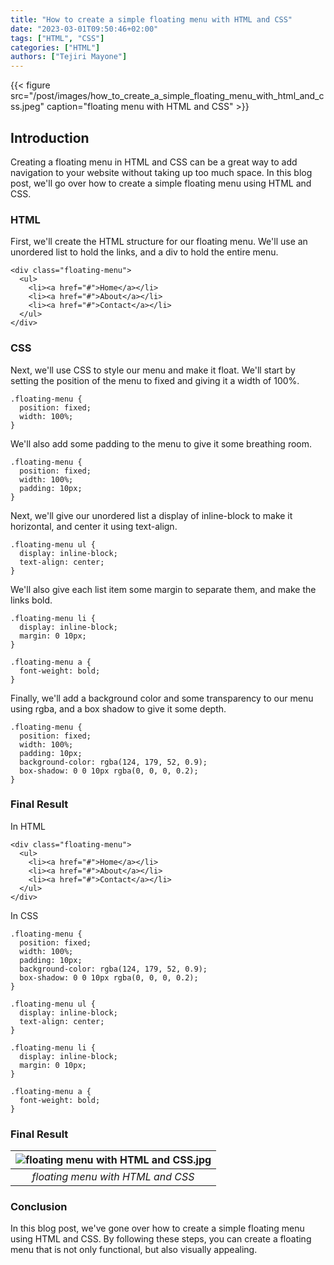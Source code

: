 ```yaml
---
title: "How to create a simple floating menu with HTML and CSS"
date: "2023-03-01T09:50:46+02:00"
tags: ["HTML", "CSS"]
categories: ["HTML"]
authors: ["Tejiri Mayone"]
---
```


{{< figure src="/post/images/how_to_create_a_simple_floating_menu_with_html_and_css.jpeg" caption="floating menu with HTML and CSS" >}}

<!--more-->

## Introduction

Creating a floating menu in HTML and CSS can be a great way to add navigation to your website without taking up too much space. In this blog post, we'll go over how to create a simple floating menu using HTML and CSS.

### HTML

First, we'll create the HTML structure for our floating menu. We'll use an unordered list to hold the links, and a div to hold the entire menu.

```go-html-template
<div class="floating-menu">
  <ul>
    <li><a href="#">Home</a></li>
    <li><a href="#">About</a></li>
    <li><a href="#">Contact</a></li>
  </ul>
</div>

```

### CSS

Next, we'll use CSS to style our menu and make it float. We'll start by setting the position of the menu to fixed and giving it a width of 100%.

```go-html-template
.floating-menu {
  position: fixed;
  width: 100%;
}
```

We'll also add some padding to the menu to give it some breathing room.

```go-html-template
.floating-menu {
  position: fixed;
  width: 100%;
  padding: 10px;
}
```

Next, we'll give our unordered list a display of inline-block to make it horizontal, and center it using text-align.

```go-html-template
.floating-menu ul {
  display: inline-block;
  text-align: center;
}
```

We'll also give each list item some margin to separate them, and make the links bold.

```go-html-template
.floating-menu li {
  display: inline-block;
  margin: 0 10px;
}

.floating-menu a {
  font-weight: bold;
}
```

Finally, we'll add a background color and some transparency to our menu using rgba, and a box shadow to give it some depth.

```go-html-template
.floating-menu {
  position: fixed;
  width: 100%;
  padding: 10px;
  background-color: rgba(124, 179, 52, 0.9);
  box-shadow: 0 0 10px rgba(0, 0, 0, 0.2);
}
```

### Final Result

In HTML

```go-html-template
<div class="floating-menu">
  <ul>
    <li><a href="#">Home</a></li>
    <li><a href="#">About</a></li>
    <li><a href="#">Contact</a></li>
  </ul>
</div>
```

In CSS

```go-html-template
.floating-menu {
  position: fixed;
  width: 100%;
  padding: 10px;
  background-color: rgba(124, 179, 52, 0.9);
  box-shadow: 0 0 10px rgba(0, 0, 0, 0.2);
}

.floating-menu ul {
  display: inline-block;
  text-align: center;
}

.floating-menu li {
  display: inline-block;
  margin: 0 10px;
}

.floating-menu a {
  font-weight: bold;
}
```

### Final Result

| ![floating menu with HTML and CSS.jpg](/post/images/html_and_css_final.png) |
| :-------------------------------------------------------------------------: |
|                      _floating menu with HTML and CSS_                      |

### Conclusion

In this blog post, we've gone over how to create a simple floating menu using HTML and CSS. By following these steps, you can create a floating menu that is not only functional, but also visually appealing.
